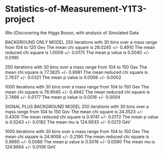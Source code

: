# Statistics-of-Measurement-Y1T3-project
(Re-)Discovering the Higgs Boson, with analysis of Simulated Data

BACKGROUND ONLY MODEL
250 iterations with 30 bins over a mass range from 104 to 120 Gev
The mean chi square is 28.0245 +/- 0.4910
The mean reduced chi square is 1.0009 +/- 0.0175
The mean p value is 0.5040 +/- 0.0190

250 iterations with 30 bins over a mass range from 104 to 150 Gev
The mean chi square is 77.3825 +/- 0.8981
The mean reduced chi square is 2.7637 +/- 0.0321
The mean p value is 0.0006 +/- 0.0002

1000 iterations with 30 bins over a mass range from 104 to 150 Gev
The mean chi square is 76.9045 +/- 0.4942
The mean reduced chi square is 2.7466 +/- 0.0177
The mean p value is 0.0016 +/- 0.0004

SIGNAL PLUS BACKGROUND MODEL
250 iterations with 30 bins over a mass range from 104 to 150 Gev
The mean chi square is 24.3523 +/- 0.4305
The mean reduced chi square is 0.9741 +/- 0.0172
The mean p value is 0.5243 +/- 0.0182
The mean mu is 124.9933 +/- 0.0213 GeV

1000 iterations with 30 bins over a mass range from 104 to 150 Gev
The mean chi square is 24.9008 +/- 0.2190
The mean reduced chi square is 0.9960 +/- 0.0088
The mean p value is 0.5019 +/- 0.0090
The mean mu is 124.9964 +/- 0.0106 GeV
